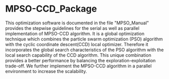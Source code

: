 # MPSO-CCD_Package
This optimization software is documented in the file "MPSO_Manual" provides the stepwise guidelines for the serial as well as parallel implementation of MPSO-CCD algorithm. It is a global optimization technique which combines the particle swarm optimization (PSO) algorithm with the cyclic coordinate descent(CCD) local optimizer. Therefore it incorporates  the global search characteristics of the PSO algorithm with the local search capability of the CCD algorithm. This unique combination provides a better performance by balancing the exploration-exploitation trade-off. We further implement the MPSO-CCD algorithm in a parallel environment to increase the scalability.
